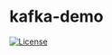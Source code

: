# kafka-demo

[![License](http://img.shields.io/:license-Apache%202-green.svg)](http://www.apache.org/licenses/LICENSE-2.0.txt)
